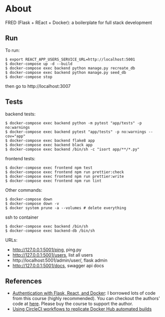 # About
FRED (Flask + REact + Docker): a boilerplate for full stack development

## Run

To run:

```
$ export REACT_APP_USERS_SERVICE_URL=http://localhost:5001
$ docker-compose up -d --build
$ docker-compose exec backend python manage.py recreate_db
$ docker-compose exec backend python manage.py seed_db
$ docker-compose stop
```
then go to http://localhost:3007

## Tests

backend tests:

```
$ docker-compose exec backend python -m pytest "app/tests" -p no:warnings
$ docker-compose exec backend pytest "app/tests" -p no:warnings --cov="app"
$ docker-compose exec backend flake8 app
$ docker-compose exec backend black app
$ docker-compose exec backend /bin/sh -c "isort app/**/*.py"
```

frontend tests:

```
$ docker-compose exec frontend npm test
$ docker-compose exec frontend npm run prettier:check
$ docker-compose exec frontend npm run prettier:write
$ docker-compose exec frontend npm run lint
```

Other commands:

```
$ docker-compose down
$ docker-compose down -v
$ docker system prune -a --volumes # delete everything
```

ssh to container

```
$ docker-compose exec backend /bin/sh
$ docker-compose exec backend-db /bin/sh
```

URLs:

 - http://127.0.0.1:5001/ping, ping.py
 - http://127.0.0.1:5001/users, list all users
 - http://localhost:5001/admin/user/, flask admin
 - http://127.0.0.1:5001/docs, swagger api docs


 ## References

 - [Authentication with Flask, React, and Docker](https://testdriven.io/courses/auth-flask-react/getting-started/): I borrowed lots of code from this course (highly recommended). You can checkout the authors' code at [here](https://gitlab.com/testdriven/flask-react-auth). Please buy the course to support the author.
 - [Using CircleCI workflows to replicate Docker Hub automated builds](https://circleci.com/blog/continuous-integration-and-deployment-for-android-apps-with-fastlane/)
